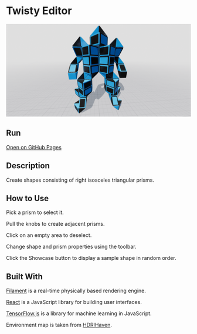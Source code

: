 # Twisty Editor
![Screenshot](screenshot.png)

## Run
[Open on GitHub Pages](https://iliagrigorevdev.github.io/twistyeditor/)

## Description
Create shapes consisting of right isosceles triangular prisms.

## How to Use
Pick a prism to select it.

Pull the knobs to create adjacent prisms.

Click on an empty area to deselect.

Change shape and prism properties using the toolbar.

Click the Showcase button to display a sample shape in random order.

## Built With
[Filament](https://github.com/google/filament) is a real-time physically based rendering engine.

[React](https://reactjs.org) is a JavaScript library for building user interfaces.

[TensorFlow.js](https://www.tensorflow.org/js) is a library for machine learning in JavaScript.

Environment map is taken from [HDRIHaven](https://hdrihaven.com/).

